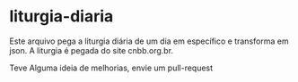 liturgia-diaria
===============

Este arquivo pega a liturgia diária de um dia em específico e transforma em json.
A liturgia é pegada do site cnbb.org.br.

Teve Alguma ideia de melhorias, envie um pull-request
